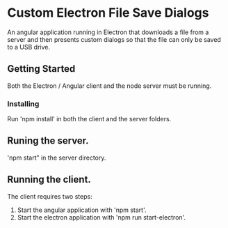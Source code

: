 # Custom Electron File Save Dialogs

An angular application running in Electron that downloads a file from a server and then presents custom dialogs
so that the file can only be saved to a USB drive.

## Getting Started

Both the Electron / Angular client and the node server must be running.

### Installing

Run 'npm install' in both the client and the server folders.

## Runing the server.
'npm start" in the server directory.

## Running the client.
The client requires two steps:
1) Start the angular application with 'npm start'.
2) Start the electron application with 'npm run start-electron'.

